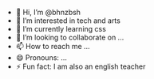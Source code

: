- 👋 Hi, I’m @bhnzbsh
- 👀 I’m interested in tech and arts
- 🌱 I’m currently learning css
- 💞️ I’m looking to collaborate on ...
- 📫 How to reach me ...
- 😄 Pronouns: ...
- ⚡ Fun fact: I am also an english teacher 

<!---
bhnzbsh/bhnzbsh is a ✨ special ✨ repository because its `README.md` (this file) appears on your GitHub profile.
You can click the Preview link to take a look at your changes.
--->
